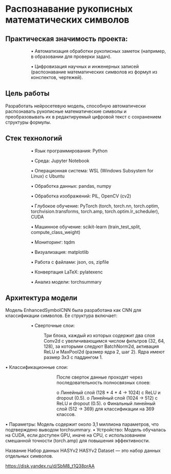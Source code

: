 # Распознавание рукописных математических символов

## Практическая значимость проекта:
<dl><dd><dl><dd>
<p>•	Автоматизация обработки рукописных заметок (например, в образовании для проверки задач).</p>
</dd></dl></dd></dl>
<dl><dd><dl><dd>
<p>•	Цифровизация научных и инженерных записей (распознавание математических символов из формул из конспектов, чертежей).</p>
</dd></dl></dd></dl>

## Цель работы

Разработать нейросетевую модель, способную автоматически распознавать рукописные математические символы и
преобразовывать их в редактируемый цифровой текст с сохранением структуры формулы.

## Стек технологий

<dl><dd><dl><dd>
•	Язык программирования: Python
</dd></dl></dd></dl>
<dl><dd><dl><dd>
<p>  •	Среда: Jupyter Notebook</p>
</dd></dl></dd></dl>
<dl><dd><dl><dd>
<p>  •	Операционная система: WSL (Windows Subsystem for Linux) с Ubuntu</p>
</dd></dl></dd></dl>
<dl><dd><dl><dd>
<p>  •	Обработка данных: pandas, numpy</p>
</dd></dl></dd></dl>
<dl><dd><dl><dd>
<p>  •	Обработка изображений: PIL, OpenCV (cv2)</p>
</dd></dl></dd></dl>
<dl><dd><dl><dd>
<p>  •	Глубокое обучение: PyTorch (torch, torch.nn, torch.optim, torchvision.transforms, torch.amp, torch.optim.lr_scheduler), CUDA</p>
</dd></dl></dd></dl>
<dl><dd><dl><dd>
<p>  •	Машинное обучение: scikit-learn (train_test_split, compute_class_weight)</p>
</dd></dl></dd></dl>
<dl><dd><dl><dd>
<p>  •	Мониторинг: tqdm</p>
</dd></dl></dd></dl>
<dl><dd><dl><dd>
<p>  •	Визуализация: matplotlib</p>
</dd></dl></dd></dl>
<dl><dd><dl><dd>
<p>  •	Работа с файлами: json, os, zipfile</p>
</dd></dl></dd></dl>
<dl><dd><dl><dd>
<p>  •	Конвертация LaTeX: pylatexenc</p>
</dd></dl></dd></dl>
<dl><dd><dl><dd>
<p>  •	Анализ модели: torchsummary</p>
</dd></dl></dd></dl>

## Архитектура модели

Модель EnhancedSymbolCNN была разработана как CNN для классификации символов. Ее структура включает:
  <dl><dd><dl><dd>
  •	Сверточные слои:
  </dd></dl></dd></dl>
      <dl><dd><dl><dd><dl><dd>
      Три блока, каждый из которых содержит два слоя Conv2d с увеличивающимся числом фильтров (32, 64, 128), за которыми следуют BatchNorm2d, активация ReLU и MaxPool2d 
      (размер ядра     2, шаг 2). Ядра имеют размер 3x3 с паддингом 1.
      </dd></dl></dd></dl></dd></dl>
  •	Классификационные слои:
      <dl><dd><dl><dd><dl><dd><dl><dd>
      После сверток данные проходят через последовательность полносвязных слоев:
      </dd></dl></dd></dl></dd></dl></dd></dl>
      <dl><dd><dl><dd><dl><dd><dl><dd>
        o	Линейный слой (128 * 4 * 4 → 1024) с ReLU и dropout (0.5).
        o	Линейный слой (1024 → 512) с ReLU и dropout (0.5).
        o	Финальный линейный слой (512 → 369) для классификации на 369 классов.
        </dd></dl></dd></dl></dd></dl></dd></dl>
  •	Параметры: Модель содержит около 3,1 миллиона параметров, что подтверждено выводом torchsummary.
  •	Устройство: Модель обучалась на CUDA, если доступен GPU, иначе на CPU, с использованием смешанной точности (torch.amp) для повышения эффективности.


Название Набор данных HASYv2
HASYv2 Dataset — это набор данных отдельных символов. 

https://disk.yandex.ru/d/SbM8_t1Q38prAA
